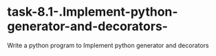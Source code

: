# task-8.1-.Implement-python-generator-and-decorators-
Write a python program to Implement python generator and decorators

